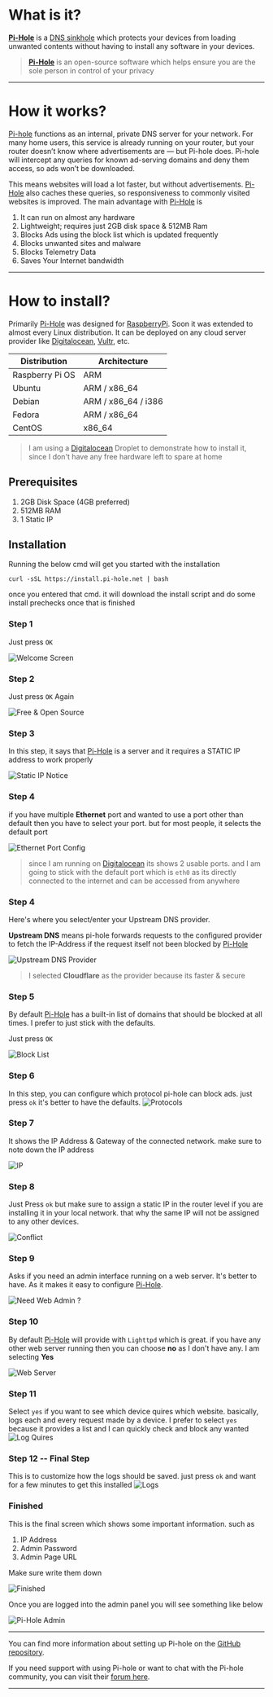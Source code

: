 # What is it?
**[Pi-Hole]** is a [DNS sinkhole](https://en.wikipedia.org/wiki/DNS_sinkhole) which protects your devices from loading unwanted contents without having to install any software in your devices.

> **[Pi-Hole]** is an open-source software which helps ensure you are the sole person in control of your privacy

---

# How it works?
[Pi-hole] functions as an internal, private DNS server for your network. For many home users, this service is already running on your router, but your router doesn’t know where advertisements are — but Pi-hole does. Pi-hole will intercept any queries for known ad-serving domains and deny them access, so ads won’t be downloaded.

This means websites will load a lot faster, but without advertisements. [Pi-Hole] also caches these queries, so responsiveness to commonly visited websites is improved. The main advantage with [Pi-Hole] is

1. It can run on almost any hardware
1. Lightweight; requires just 2GB disk space & 512MB Ram
1. Blocks Ads using the block list which is updated frequently
1. Blocks unwanted sites and malware
1. Blocks Telemetry Data
1. Saves Your Internet bandwidth

---

# How to install?
Primarily [Pi-Hole] was designed for [RaspberryPi]. Soon it was extended to almost every Linux distribution. It can be deployed on any cloud server provider like [Digitalocean], [Vultr], etc.


| Distribution | Architecture |
| --- | --- |
| Raspberry Pi OS  | ARM |
| Ubuntu | ARM / x86_64 |
| Debian | ARM / x86_64 / i386 |
| Fedora | ARM / x86_64 |
| CentOS | x86_64 |

> I am using a [Digitalocean] Droplet to demonstrate how to install it, since I don't have any free hardware left to spare at home

## Prerequisites
1. 2GB Disk Space (4GB preferred)
2. 512MB RAM
3. 1 Static IP

## Installation
Running the below cmd will get you started with the installation 

`curl -sSL https://install.pi-hole.net | bash` 

once you entered that cmd. it will download the install script and do some install prechecks once that is finished

### Step 1
Just press `OK`

![Welcome Screen](https://s2.do-spaces.com/2020/Nov/15/1605403309-196.jpg)

### Step 2
Just press `OK` Again

![Free & Open Source](https://s2.do-spaces.com/2020/Nov/15/1605403325-139.jpg)

### Step 3 
In this step, it says that [Pi-Hole] is a server and it requires a STATIC IP address to work properly

![Static IP Notice](https://s2.do-spaces.com/2020/Nov/15/1605403376-115.jpg)

### Step 4 
if you have multiple **Ethernet** port and wanted to use a port other than default then you have to select your port. but for most people, it selects the default port 

![Ethernet Port Config](https://s2.do-spaces.com/2020/Nov/15/1605403752-137.jpg)
> since I am running on [Digitalocean] its shows 2 usable ports. and I am going to stick with the default port which is `eth0` as its directly connected to the internet and can be accessed from anywhere

### Step 4
Here's where you select/enter your Upstream DNS provider.

**Upstream DNS** means pi-hole forwards requests to the configured provider to fetch the IP-Address if the request itself not been blocked by [Pi-Hole]

![Upstream DNS Provider](https://s2.do-spaces.com/2020/Nov/15/1605404168-158.gif)

> I selected **Cloudflare**  as the provider because its faster & secure

### Step 5 
By default [Pi-Hole] has a built-in list of domains that should be blocked at all times. I prefer to just stick with the defaults.

Just press `OK`

![Block List](https://s2.do-spaces.com/2020/Nov/15/1605404326-123.jpg)

### Step 6
In this step, you can configure which protocol pi-hole can block ads. just press `ok` it's better to have the defaults. 
![Protocols](https://s2.do-spaces.com/2020/Nov/15/1605404549-189.jpg)

### Step 7
It shows the IP Address & Gateway of the connected network.
make sure to note down the IP address

![IP](https://s2.do-spaces.com/2020/Nov/15/1605404957-149.jpg)

### Step 8 
Just Press `ok` but make sure to assign a static IP in the router level if you are installing it in your local network. that why the same IP will not be assigned to any other devices. 

![Conflict](https://s2.do-spaces.com/2020/Nov/15/1605405024-146.jpg)

### Step 9
Asks if you need an admin interface running on a web server. 
It's better to have. As it makes it easy to configure [Pi-Hole].

![Need Web Admin ?](https://s2.do-spaces.com/2020/Nov/15/1605405129-197.jpg)

### Step 10
By default [Pi-Hole] will provide with `Lighttpd` which is great. if you have any other web server running then you can choose **no** 
as I don't have any. I am selecting **Yes**

![Web Server](https://s2.do-spaces.com/2020/Nov/15/1605405262-169.jpg)

### Step 11
Select `yes` if you want to see which device quires which website. basically, logs each and every request made by a device.
I prefer to select `yes` because it provides a list and I can quickly check and block any wanted 
![Log Quires](https://s2.do-spaces.com/2020/Nov/15/1605405390-177.jpg)


### Step 12 -- Final Step
This is to customize how the logs should be saved. just press `ok` and want for a few minutes to get this installed
![Logs](https://s2.do-spaces.com/2020/Nov/15/1605405665-19.jpg)

### Finished
This is the final screen which shows some important information. such as
1. IP Address
2. Admin Password
3. Admin Page URL

Make sure write them down

![Finished](https://s2.do-spaces.com/2020/Nov/15/1605409240-125.jpg)


Once you are logged into the admin panel you will see something like below

![Pi-Hole Admin](https://s2.do-spaces.com/2020/Nov/15/1605409363-123.jpg)

---

You can find more information about setting up Pi-hole on the [GitHub repository](https://github.com/pi-hole/pi-hole/).

If you need support with using Pi-hole or want to chat with the Pi-hole community, you can visit their [forum here](https://discourse.pi-hole.net/).

---

[Pi-Hole]: https://pi-hole.net/
[RaspberryPi]: https://www.raspberrypi.org/
[Digitalocean]: https://m.do.co/c/dd1b2e88d855
[Vultr]: https://www.vultr.com/?ref=7410855
